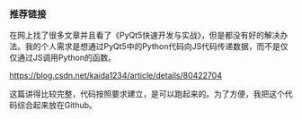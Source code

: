 ### 推荐链接

在网上找了很多文章并且看了《PyQt5快速开发与实战》，但是都没有好的解决办法。我的个人需求是想通过PyQt5中的Python代码向JS代码传递数据，而不是仅仅通过JS调用Python的函数。

https://blog.csdn.net/kaida1234/article/details/80422704

这篇讲得比较完整，代码按照要求建立，是可以跑起来的。为了方便，我把这个代码综合起来放在Github。